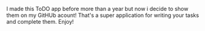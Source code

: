 I made this ToDO app before more than a year but now i decide to show them on my GitHUb acount! That's a super application for writing your tasks and complete them. Enjoy!

